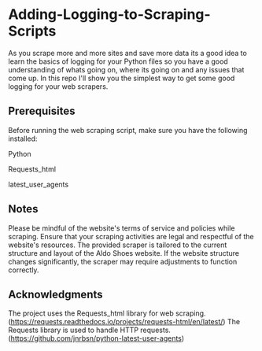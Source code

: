 # Adding-Logging-to-Scraping-Scripts

As you scrape more and more sites and save more data its a good idea to learn the basics of logging for your Python files so you have a good understanding of whats going on, where its going on and any issues that come up. In this repo I'll show you the simplest way to get some good logging for your web scrapers.


## Prerequisites
Before running the web scraping script, make sure you have the following installed:

Python

Requests_html

latest_user_agents

## Notes
Please be mindful of the website's terms of service and policies while scraping. 
Ensure that your scraping activities are legal and respectful of the website's resources.
The provided scraper is tailored to the current structure and layout of the Aldo Shoes website. 
If the website structure changes significantly, the scraper may require adjustments to function correctly.

## Acknowledgments
The project uses the Requests_html library for web scraping. (https://requests.readthedocs.io/projects/requests-html/en/latest/)
The Requests library is used to handle HTTP requests. (https://github.com/jnrbsn/python-latest-user-agents)
